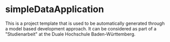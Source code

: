 # simpleDataApplication

This is a project template that is used to be automatically generated through a model based development approach. It can be considered as part of a "Studienarbeit" at the Duale Hochschule Baden-Württemberg. 
